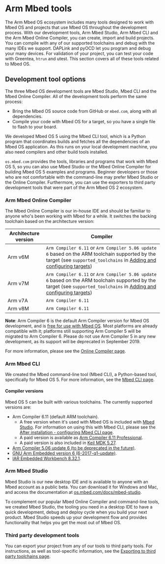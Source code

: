 # Arm Mbed tools

The Arm Mbed OS ecosystem includes many tools designed to work with Mbed OS and projects that use Mbed OS throughout the development process. With our development tools, Arm Mbed Studio, Arm Mbed CLI and the Arm Mbed Online Compiler, you can create, import and build projects. You can compile with any of our supported toolchains and debug with the many IDEs we support. DAPLink and pyOCD let you program and debug your many devices. For validation of your project, you can test your code with Greentea, `htrun` and utest. This section covers all of these tools related to Mbed OS.

## Development tool options

The three Mbed OS development tools are Mbed Studio, Mbed CLI and the Mbed Online Compiler. All of the development tools perform the same process:

- Bring the Mbed OS source code from GitHub or `mbed.com`, along with all dependencies.
- Compile your code with Mbed OS for a target, so you have a single file to flash to your board.

We developed Mbed OS 5 using the Mbed CLI tool, which is a Python program that coordinates builds and fetches all the dependencies of an Mbed OS application. As this runs on your local development machine, you also need compilers and other build tools installed.

`os.mbed.com` provides the tools, libraries and programs that work with Mbed OS 5, so you can also use Mbed Studio or the Mbed Online Compiler for building Mbed OS 5 examples and programs. Beginner developers or those who are not comfortable with the command-line may prefer Mbed Studio or the Online Compiler. Furthermore, you can use the exporters to third party development tools that were part of the Arm Mbed OS 2 ecosystem.


### Arm Mbed Online Compiler

The Mbed Online Compiler is our in-house IDE and should be familiar to anyone who's been working with Mbed for a while. It switches the backing toolchain based on the architecture version:

| Architecture version | Compiler |
|----                  |----           |
| Arm v6M       | `Arm Compiler 6.11` or `Arm Compiler 5.06 update 6` based on the ARM toolchain supported by the target (see `supported_toolchains` in [Adding and configuring targets](../reference/adding-and-configuring-targets.html)) |
| Arm v7M       | `Arm Compiler 6.11` or `Arm Compiler 5.06 update 6` based on the ARM toolchain supported by the target (see `supported_toolchains` in [Adding and configuring targets](../reference/adding-and-configuring-targets.html)) |
| Arm v7A       | `Arm Compiler 6.11` |
| Arm v8M       | `Arm Compiler 6.11` |

<span class="notes">**Note**: Arm Compiler 6 is the default Arm Compiler version for Mbed OS development, and is [free for use with Mbed OS](../tools/after-installation-configuring-mbed-cli.html#using-arm-compiler-6-from-mbed-studio). Most platforms are already compatible with it; platforms still supporting Arm Compiler 5 will be migrated to Arm Compiler 6. Please do not use Arm Compiler 5 in any new development, as its support will be deprecated in September 2019.</span>

For more information, please see the [Online Compiler page](developing-mbed-online-compiler.html).

### Arm Mbed CLI

We created the Mbed command-line tool (Mbed CLI), a Python-based tool, specifically for Mbed OS 5. For more information, see the [Mbed CLI page](../tools/developing-mbed-cli.html).

#### Compiler versions

Mbed OS 5 can be built with various toolchains. The currently supported versions are:

- Arm Compiler 6.11 (default ARM toolchain).
  - A free version when it's used with Mbed OS is included with [Mbed Studio](https://os.mbed.com/studio/). For information on using this with Mbed CLI, please see the [After installation - configuring Mbed CLI page](../tools/after-installation-configuring-mbed-cli.html).
  - A paid version is available as [Arm Compiler 6.11 Professional](https://developer.arm.com/products/software-development-tools/compilers/arm-compiler/downloads/version-6).
  - A paid version is also included in [Keil MDK 5.27](http://www2.keil.com/mdk5/).
- [Arm Compiler 5.06 update 6 (to be deprecated in the future)](https://developer.arm.com/products/software-development-tools/compilers/arm-compiler-5/downloads).
- [GNU Arm Embedded version  6 (6-2017-q1-update)](https://developer.arm.com/open-source/gnu-toolchain/gnu-rm/downloads).
- [IAR Embedded Workbench 8.32.1](https://iar.com/mbed).

### Arm Mbed Studio

Mbed Studio is our new desktop IDE and is available to anyone with an Mbed account as a public beta. You can download it for Windows and Mac, and access the documentation at [os.mbed.com/docs/mbed-studio](https://os.mbed.com/docs/mbed-studio/).

To complement our popular Mbed Online Compiler and command-line tools, we created Mbed Studio, the tooling you need in a desktop IDE to have a quick development, debug and deploy cycle when you build your next product. Mbed Studio speeds up your development flow and provides functionality that helps you get the most out of Mbed OS.

### Third party development tools

You can export your project from any of our tools to third party tools. For instructions, as well as tool-specific information, see the [Exporting to third party toolchains page](exporting.html).
